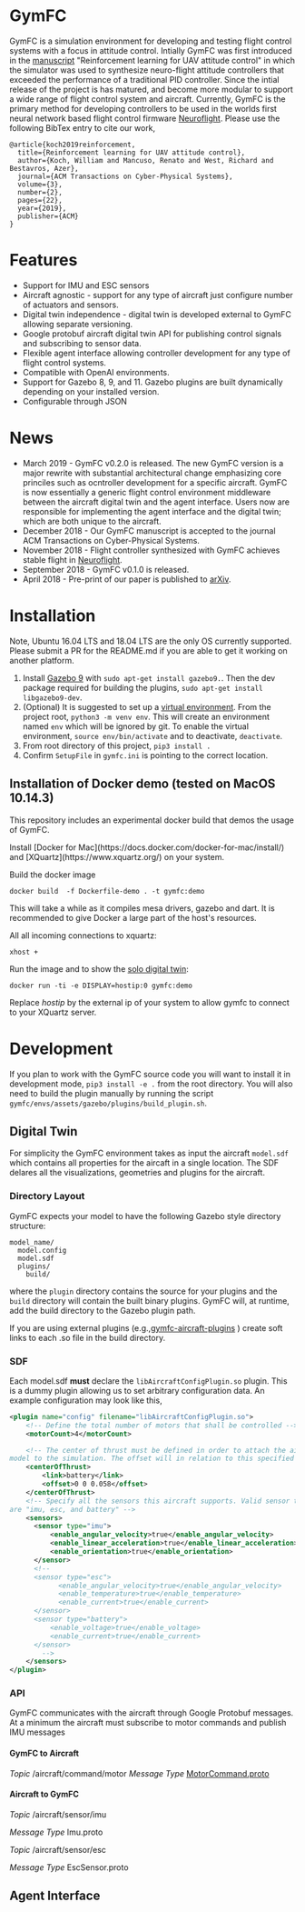 # GymFC

GymFC is a simulation environment for developing and testing flight control systems with a focus in attitude control. 
Intially GymFC was first introduced in the [manuscript]() "Reinforcement learning for UAV attitude control" in which the simulator was used to
synthesize neuro-flight attitude controllers that exceeded the performance of a traditional PID controller. 
Since the intial release of the project is has matured, and become more modular
to support a wide range of flight control system and aircraft.
Currently, GymFC is the primary method for developing controllers to be used in the worlds
first neural network based
flight control firmware [Neuroflight](https://wfk.io/neuroflight). 
Please use the following BibTex entry to cite our work,
```
@article{koch2019reinforcement,
  title={Reinforcement learning for UAV attitude control},
  author={Koch, William and Mancuso, Renato and West, Richard and Bestavros, Azer},
  journal={ACM Transactions on Cyber-Physical Systems},
  volume={3},
  number={2},
  pages={22},
  year={2019},
  publisher={ACM}
}
```

# Features

* Support for IMU and ESC sensors
* Aircraft agnostic - support for any type of aircraft just configure number of
  actuators and sensors.
* Digital twin independence - digital twin is developed external to GymFC
  allowing separate versioning.
* Google protobuf aircraft digital twin API for publishing control
  signals and subscribing to sensor data. 
* Flexible agent interface allowing controller development for any type of flight control systems.
* Compatible with OpenAI environments.
* Support for Gazebo 8, 9, and 11. Gazebo plugins are built dynamically depending on
  your installed version. 
* Configurable through JSON


# News

* March 2019 - GymFC v0.2.0 is released. 
The new GymFC version is a major rewrite with substantial architectural
change emphasizing core princiles such as ocntroller development for a specific aircraft.
GymFC is now essentially a generic flight control environment middleware between the aircraft digital twin and the agent interface. Users now are responsible for implementing the agent interface and the digital twin; which are both unique to the aircraft.
* December 2018 - Our GymFC manuscript is accepted to the journal ACM Transactions on Cyber-Physical Systems.
* November 2018 - Flight controller synthesized with GymFC achieves stable
  flight in [Neuroflight](https://github.com/wil3/neuroflight).
* September 2018 - GymFC v0.1.0 is released.
* April 2018 - Pre-print of our paper is published to [arXiv](https://arxiv.org/abs/1804.04154). 


# Installation 

Note, Ubuntu 16.04 LTS and 18.04 LTS are the only OS currently supported. Please submit a PR for the
README.md if you are
able to get it working on another platform.   
1. Install [Gazebo 9](http://gazebosim.org/download) with `sudo
   apt-get install gazebo9.`. Then the dev package required for building the plugins, `sudo apt-get install libgazebo9-dev`.
2. (Optional) It is suggested to set up a [virtual environment](https://docs.python.org/3/library/venv.html). From the project root,
   `python3 -m venv env`. This will create an environment named `env` which
will be ignored by git. To enable the virtual environment, `source
env/bin/activate` and to deactivate, `deactivate`.  
2. From root directory of this project, `pip3 install .`
3. Confirm `SetupFile` in `gymfc.ini` is pointing to the correct location.

## Installation of Docker demo (tested on MacOS 10.14.3)
This repository includes an experimental docker build that demos the usage of GymFC. 
<p>
Install [Docker for Mac](https://docs.docker.com/docker-for-mac/install/) and [XQuartz](https://www.xquartz.org/) on your system.
<p>
Build the docker image

```
docker build  -f Dockerfile-demo . -t gymfc:demo
```
This will take a while as it compiles mesa drivers, gazebo and dart. It is recommended to give Docker a large part of the host's resources.
<p>
All all incoming connections to xquartz:

```
xhost +
```

Run the image and to show the [solo digital twin](https://github.com/wil3/gymfc-digitaltwin-solo.git):
```
docker run -ti -e DISPLAY=hostip:0 gymfc:demo
```

Replace _hostip_ by the external ip of your system to allow gymfc to connect to your XQuartz server.


# Development 

If you plan to work with the GymFC source code you will want to install it in
development mode, `pip3 install -e .` from the root directory. You will also
need to build the plugin manually by running the script
`gymfc/envs/assets/gazebo/plugins/build_plugin.sh`. 


## Digital Twin 
For simplicity the GymFC environment takes as input the aircraft `model.sdf` which contains all properties for the
aircaft in a single location. The SDF delares all the visualizations, geometries and plugins for the aircraft.

### Directory Layout
GymFC expects your model to have the following Gazebo style directory structure: 
```
model_name/
  model.config
  model.sdf
  plugins/
    build/
```
where the `plugin` directory contains the  source for your plugins and the
`build` directory will contain the built binary plugins. GymFC will, at
runtime, add the build directory to the Gazebo plugin path.

If you are using external plugins (e.g.,[gymfc-aircraft-plugins](https://github.com/wil3/gymfc-aircraft-plugins) ) create soft links
to each .so file in the build directory.



### SDF

Each model.sdf **must** declare the `libAircraftConfigPlugin.so` plugin. 
This is a dummy plugin allowing us to set arbitrary configuration data.
An example configuration may look like this,

```xml
<plugin name="config" filename="libAircraftConfigPlugin.so">
    <!-- Define the total number of motors that shall be controlled -->
    <motorCount>4</motorCount>

    <!-- The center of thrust must be defined in order to attach the aircraft
model to the simulation. The offset will in relation to this specified link -->
    <centerOfThrust> 
        <link>battery</link>
        <offset>0 0 0.058</offset>
    </centerOfThrust>
    <!-- Specify all the sensors this aircraft supports. Valid sensor types 
are "imu, esc, and battery" -->
    <sensors>
      <sensor type="imu">
          <enable_angular_velocity>true</enable_angular_velocity>
          <enable_linear_acceleration>true</enable_linear_acceleration>
          <enable_orientation>true</enable_orientation>
      </sensor>
      <!--
      <sensor type="esc">
            <enable_angular_velocity>true</enable_angular_velocity>
            <enable_temperature>true</enable_temperature>
            <enable_current>true</enable_current>
      </sensor>
      <sensor type="battery">
          <enable_voltage>true</enable_voltage>
          <enable_current>true</enable_current>
      </sensor>
        -->
    </sensors>
</plugin>
```

### API
GymFC communicates with the aircraft through Google Protobuf messages. At a
minimum the aircraft must subscribe to motor commands and publish IMU messages

#### GymFC to Aircraft

*Topic* /aircraft/command/motor 
*Message Type* [MotorCommand.proto]()

#### Aircraft to GymFC

*Topic* /aircraft/sensor/imu 

*Message Type* Imu.proto


*Topic* /aircraft/sensor/esc 

*Message Type* EscSensor.proto

## Agent Interface

